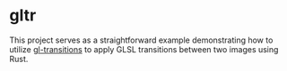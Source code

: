 # gltr

This project serves as a straightforward example demonstrating how to utilize [gl-transitions](https://github.com/gl-transitions/gl-transitions) to apply GLSL transitions between two images using Rust.
